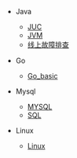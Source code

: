 
* Java

  * [JUC](./docs/JUC.md)
  * [JVM](./docs/JVM.md)
  * [线上故障排查](./docs/oom.md)
* Go

  - [Go_basic](./docs/Go-Action.md)
* Mysql
  - [MYSQL](./docs/MySql.md)
  - [SQL](./docs/SQL.md)
* Linux
  - [Linux](./docs/Linux.md)
